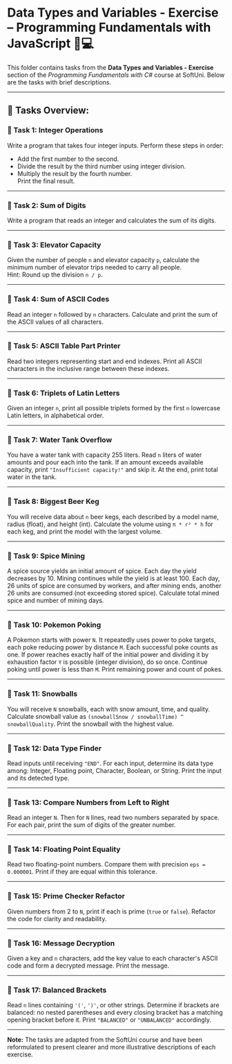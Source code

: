 # Data Types and Variables - Exercise – Programming Fundamentals with JavaScript 🧑💻

This folder contains tasks from the **Data Types and Variables - Exercise** section of the _Programming Fundamentals with C#_ course at SoftUni. Below are the tasks with brief descriptions.

---

## 🔧 Tasks Overview:

### 📝 Task 1: Integer Operations  
Write a program that takes four integer inputs. Perform these steps in order:  
- Add the first number to the second.  
- Divide the result by the third number using integer division.  
- Multiply the result by the fourth number.  
Print the final result.

---

### 📝 Task 2: Sum of Digits  
Write a program that reads an integer and calculates the sum of its digits.

---

### 📝 Task 3: Elevator Capacity  
Given the number of people `n` and elevator capacity `p`, calculate the minimum number of elevator trips needed to carry all people.  
Hint: Round up the division `n / p`.

---

### 📝 Task 4: Sum of ASCII Codes  
Read an integer `n` followed by `n` characters. Calculate and print the sum of the ASCII values of all characters.

---

### 📝 Task 5: ASCII Table Part Printer  
Read two integers representing start and end indexes. Print all ASCII characters in the inclusive range between these indexes.

---

### 📝 Task 6: Triplets of Latin Letters  
Given an integer `n`, print all possible triplets formed by the first `n` lowercase Latin letters, in alphabetical order.

---

### 📝 Task 7: Water Tank Overflow  
You have a water tank with capacity 255 liters. Read `n` liters of water amounts and pour each into the tank. If an amount exceeds available capacity, print `"Insufficient capacity!"` and skip it. At the end, print total water in the tank.

---

### 📝 Task 8: Biggest Beer Keg  
You will receive data about `n` beer kegs, each described by a model name, radius (float), and height (int). Calculate the volume using `π * r² * h` for each keg, and print the model with the largest volume.

---

### 📝 Task 9: Spice Mining  
A spice source yields an initial amount of spice. Each day the yield decreases by 10. Mining continues while the yield is at least 100. Each day, 26 units of spice are consumed by workers, and after mining ends, another 26 units are consumed (not exceeding stored spice). Calculate total mined spice and number of mining days.

---

### 📝 Task 10: Pokemon Poking  
A Pokemon starts with power `N`. It repeatedly uses power to poke targets, each poke reducing power by distance `M`. Each successful poke counts as one. If power reaches exactly half of the initial power and dividing it by exhaustion factor `Y` is possible (integer division), do so once. Continue poking until power is less than `M`. Print remaining power and count of pokes.

---

### 📝 Task 11: Snowballs  
You will receive `N` snowballs, each with snow amount, time, and quality. Calculate snowball value as `(snowballSnow / snowballTime) ^ snowballQuality`. Print the snowball with the highest value.

---

### 📝 Task 12: Data Type Finder  
Read inputs until receiving `"END"`. For each input, determine its data type among: Integer, Floating point, Character, Boolean, or String. Print the input and its detected type.

---

### 📝 Task 13: Compare Numbers from Left to Right  
Read an integer `N`. Then for `N` lines, read two numbers separated by space. For each pair, print the sum of digits of the greater number.

---

### 📝 Task 14: Floating Point Equality  
Read two floating-point numbers. Compare them with precision `eps = 0.000001`. Print if they are equal within this tolerance.

---

### 📝 Task 15: Prime Checker Refactor  
Given numbers from 2 to `N`, print if each is prime (`true` or `false`). Refactor the code for clarity and readability.

---

### 📝 Task 16: Message Decryption  
Given a key and `n` characters, add the key value to each character's ASCII code and form a decrypted message. Print the message.

---

### 📝 Task 17: Balanced Brackets  
Read `n` lines containing `'('`, `')'`, or other strings. Determine if brackets are balanced: no nested parentheses and every closing bracket has a matching opening bracket before it. Print `"BALANCED"` or `"UNBALANCED"` accordingly.

---

**Note:** The tasks are adapted from the SoftUni course and have been reformulated to present clearer and more illustrative descriptions of each exercise.
